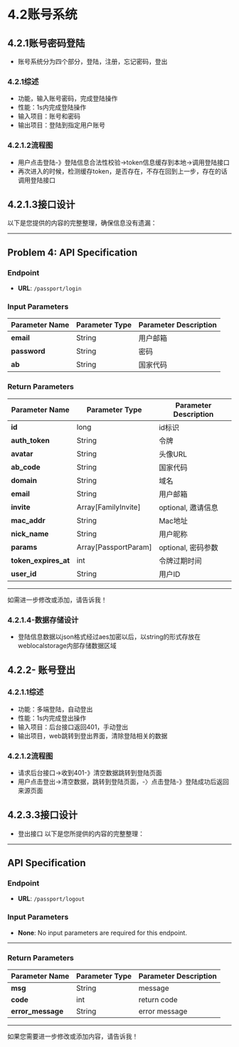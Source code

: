 # 4.2账号系统
## 4.2.1账号密码登陆
- 账号系统分为四个部分，登陆，注册，忘记密码，登出

### 4.2.1综述
- 功能，输入账号密码，完成登陆操作
- 性能：1s内完成登陆操作
- 输入项目：账号和密码
- 输出项目：登陆到指定用户账号

### 4.2.1.2流程图
- 用户点击登陆-》登陆信息合法性校验->token信息缓存到本地->调用登陆接口
- 再次进入的时候，检测缓存token，是否存在，不存在回到上一步，存在的话调用登陆接口

## 4.2.1.3接口设计

以下是您提供的内容的完整整理，确保信息没有遗漏：

---

## Problem 4: API Specification

### Endpoint
- **URL**: `/passport/login`

### Input Parameters

| Parameter Name    | Parameter Type | Parameter Description                               |
|-------------------|-----------------|----------------------------------------------------|
| **email**         | String          | 用户邮箱                                           |
| **password**      | String          | 密码                                              |
| **ab**            | String          | 国家代码                                          |

### Return Parameters

| Parameter Name    | Parameter Type | Parameter Description                               |
|-------------------|-----------------|----------------------------------------------------|
| **id**            | long            | id标识                                             |
| **auth_token**    | String          | 令牌                                              |
| **avatar**        | String          | 头像URL                                           |
| **ab_code**       | String          | 国家代码                                          |
| **domain**        | String          | 域名                                              |
| **email**         | String          | 用户邮箱                                          |
| **invite**        | Array[FamilyInvite] | optional, 邀请信息                             |
| **mac_addr**      | String          | Mac地址                                           |
| **nick_name**     | String          | 用户昵称                                          |
| **params**        | Array[PassportParam] | optional, 密码参数                             |
| **token_expires_at** | int         | 令牌过期时间                                     |
| **user_id**       | String          | 用户ID                                            |

---

如需进一步修改或添加，请告诉我！
### 4.2.1.4-数据存储设计
- 登陆信息数据以json格式经过aes加密以后，以string的形式存放在weblocalstorage内部存储数据区域

## 4.2.2- 账号登出
### 4.2.1.1综述
- 功能：多端登陆，自动登出
- 性能：1s内完成登出操作
- 输入项目：后台接口返回401，手动登出
- 输出项目，web跳转到登出界面，清除登陆相关的数据
### 4.2.1.2流程图
- 请求后台接口->收到401-》清空数据跳转到登陆页面
- 用户点击登出->清空数据，跳转到登陆页面，-〉点击登陆-》登陆成功后返回来源页面

## 4.2.3.3接口设计
- 登出接口
以下是您所提供的内容的完整整理：

---

## API Specification

### Endpoint
- **URL**: `/passport/logout`

### Input Parameters

- **None**: No input parameters are required for this endpoint.

---

### Return Parameters

| Parameter Name   | Parameter Type | Parameter Description |
|-------------------|-----------------|-----------------------|
| **msg**           | String          | message                |
| **code**          | int             | return code            |
| **error_message** | String          | error message          |

---

如果您需要进一步修改或添加内容，请告诉我！

